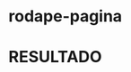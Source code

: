 # rodape-pagina
<h1>RESULTADO</h1>
<img src="https://i.ibb.co/8dzfHFQ/Screenshot-1.png" alt=""resultado />
